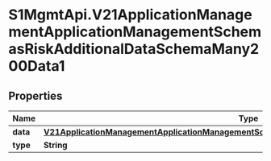 # S1MgmtApi.V21ApplicationManagementApplicationManagementSchemasRiskAdditionalDataSchemaMany200Data1

## Properties
Name | Type | Description | Notes
------------ | ------------- | ------------- | -------------
**data** | [**V21ApplicationManagementApplicationManagementSchemasRiskAdditionalDataSchemaMany200Data**](V21ApplicationManagementApplicationManagementSchemasRiskAdditionalDataSchemaMany200Data.md) |  | [optional] 
**type** | **String** | Type | [optional] 



